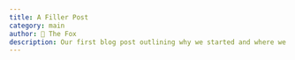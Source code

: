 ```yaml
---
title: A Filler Post
category: main
author: 🦊 The Fox
description: Our first blog post outlining why we started and where we're headed!
---
```

<!--stackedit_data:
eyJoaXN0b3J5IjpbMTU2ODYzODE4M119
-->